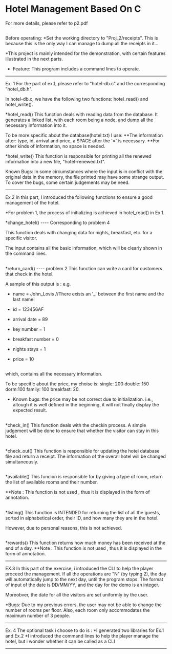 # Hotel Management Based On C

For more details, please refer to p2.pdf
##
Before operating:
*Set the working directory to "Proj_2/receipts".
This is because this is the only way I can manage to dump all the receipts in it...

*This project is mainly intended for the demonstration, with certain features illustrated in the next parts.

* Feature: This program includes a command lines to operate.
*******************
Ex. 1
For the part of ex.1, please refer to "hotel-db.c" and the corresponding "hotel_db.h".

In hotel-db.c, we have the following two functions: hotel_read() and hotel_write().

*hotel_read()
This function deals with reading data from the database. It generates a linked list, with each room being a node, and
dump all the necessary information into it.

To be more specific about the database(hotel.txt) I use:
**The information after: type, id, arrival and price, a SPACE after the '=' is necessary.
**For other kinds of information, no space is needed.

*hotel_write()
This function is responsible for printing all the renewed information into a new file, "hotel-renewed.txt".

Known Bugs:
In some circumstances where the input is in conflict with the original data in the memory, the file printed
may have some strange output.
To cover the bugs, some certain judgements may be need.

****************************
Ex.2
In this part, I introduced the following functions to ensure a good management of the hotel.

*For problem 1, the process of initializing is achieved in hotel_read() in Ex.1.

*change_hotel() ---- Corresponding to problem 4

This function deals with changing data for nights, breakfast, etc. for a specific visitor.

The input contains all the basic information, which will be clearly shown in the command lines.
##
*return_card() ---- problem 2
This function can write a card for customers that check in the hotel.

A sample of this output is :
e.g.

* name = John_Lovis //There exists an '_' between the first name and the last name!

* id = 123456AF

* arrival date = 89

* key number = 1

* breakfast number = 0

* nights stays = 1

* price = 10
##
which, contains all the necessary information.

To be specific about the price, my choise is: single: 200  double: 150   dorm:100  family: 100 breakfast: 20.

* Known bugs: the price may be not correct due to initialization. i.e., altough it is well defined in the beginning,
it will not finally display the expected result.
##
*check_in()
This function deals with the checkin process.
A simple judgement will be done to ensure that whether the visitor can stay in this hotel.

##
*check_out()
This function is responsible for updating the hotel database file and return a receipt.
The information of the overall hotel will be changed simultaneously.
##
*available()
This funcion is responsible for by giving a type of room, return the list of available rooms and their number.

**Note : This function is not used , thus it is displayed in the form of annotation.
##
*listing()
This function is INTENDED for returning the list of all the guests, sorted in alphabetical order, their ID, and how many they are in the hotel.

However, due to personal reasons, this is not achieved.
##
*rewards()
This function returns how much money has been received at the end of a day.
**Note : This function is not used , thus it is displayed in the form of annotation.

**********************************
EX.3
In this part of the exercise, i introduced the CLI to help the player proceed the management.
If all the operations are "N" (by typing 2), the day will automatically jump to the next day, until the program stops.
The format of input of the date is DD/MM/YY, and the day for the demo is an integer.

Moreobver, the date for all the visitors are set uniformly by the user.

*Bugs: Due to my previous errors, the user may not be able to change the number of rooms per floor.
Also, each room only accommodates the maximum number of 3 people.

*******************************
Ex. 4
The optional task i choose to do is :
*I generated two libraries for Ex.1 and Ex.2
*I introduced the command lines to help the player manage the hotel, but i wonder whether
it can be called as a CLI
*******************************
